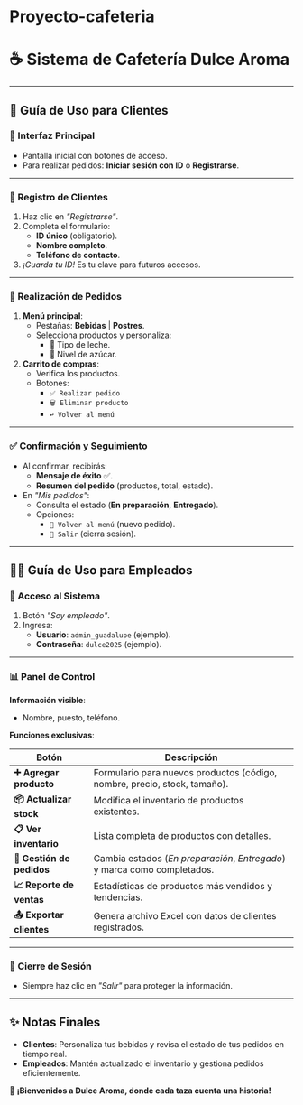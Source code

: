 # Proyecto-cafeteria
# ☕ Sistema de Cafetería Dulce Aroma  

---

## 📌 **Guía de Uso para Clientes**  

### **🔹 Interfaz Principal**  
- Pantalla inicial con botones de acceso.  
- Para realizar pedidos: **Iniciar sesión con ID** o **Registrarse**.  

---

### **📝 Registro de Clientes**  
1. Haz clic en *"Registrarse"*.  
2. Completa el formulario:  
   - **ID único** (obligatorio).  
   - **Nombre completo**.  
   - **Teléfono de contacto**.  
3. *¡Guarda tu ID!* Es tu clave para futuros accesos.  

---

### **🛒 Realización de Pedidos**  
1. **Menú principal**:  
   - Pestañas: **Bebidas** | **Postres**.  
   - Selecciona productos y personaliza:  
     - 🥛 Tipo de leche.  
     - 🧂 Nivel de azúcar.  
2. **Carrito de compras**:  
   - Verifica los productos.  
   - Botones:  
     - `✅ Realizar pedido`  
     - `🗑️ Eliminar producto`  
     - `↩️ Volver al menú`  

---

### **✅ Confirmación y Seguimiento**  
- Al confirmar, recibirás:  
  - **Mensaje de éxito** ✅.  
  - **Resumen del pedido** (productos, total, estado).  
- En *"Mis pedidos"*:  
  - Consulta el estado (**En preparación**, **Entregado**).  
  - Opciones:  
    - `🔄 Volver al menú` (nuevo pedido).  
    - `🚪 Salir` (cierra sesión).  

---

## 👨‍💼 **Guía de Uso para Empleados**  

### **🔑 Acceso al Sistema**  
1. Botón *"Soy empleado"*.  
2. Ingresa:  
   - **Usuario**: `admin_guadalupe` (ejemplo).  
   - **Contraseña**: `dulce2025` (ejemplo).  

---

### **📊 Panel de Control**  
**Información visible**:  
- Nombre, puesto, teléfono.  

**Funciones exclusivas**:  

| Botón                | Descripción                                                                 |
|----------------------|-----------------------------------------------------------------------------|
| **➕ Agregar producto** | Formulario para nuevos productos (código, nombre, precio, stock, tamaño).  |
| **📦 Actualizar stock** | Modifica el inventario de productos existentes.                            |
| **📋 Ver inventario**   | Lista completa de productos con detalles.                                  |
| **🔄 Gestión de pedidos** | Cambia estados (*En preparación*, *Entregado*) y marca como completados.  |
| **📈 Reporte de ventas** | Estadísticas de productos más vendidos y tendencias.                      |
| **📤 Exportar clientes** | Genera archivo Excel con datos de clientes registrados.                   |

---

### **🚪 Cierre de Sesión**  
- Siempre haz clic en *"Salir"* para proteger la información.  

---

## **✨ Notas Finales**  
- **Clientes**: Personaliza tus bebidas y revisa el estado de tus pedidos en tiempo real.  
- **Empleados**: Mantén actualizado el inventario y gestiona pedidos eficientemente.  

🔗 **¡Bienvenidos a Dulce Aroma, donde cada taza cuenta una historia!**  
